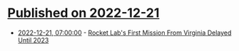 # [Published on 2022-12-21](index.md)

* [2022-12-21, 07:00:00](https://science.slashdot.org/story/22/12/20/2348253/rocket-labs-first-mission-from-virginia-delayed-until-2023?utm_source=rss1.0mainlinkanon&utm_medium=feed) - [Rocket Lab's First Mission From Virginia Delayed Until 2023](https://science.slashdot.org/story/22/12/20/2348253/rocket-labs-first-mission-from-virginia-delayed-until-2023?utm_source=rss1.0mainlinkanon&utm_medium=feed)
